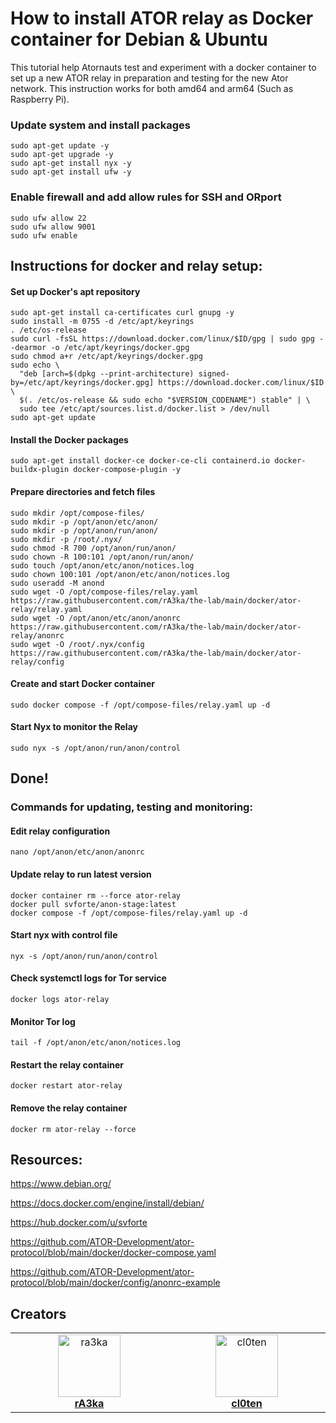 # How to install ATOR relay as Docker container for Debian & Ubuntu

This tutorial help Atornauts test and experiment with a docker container to set up a new ATOR relay in preparation and testing for the new Ator network. This instruction works for both amd64 and arm64 (Such as Raspberry Pi).


### Update system and install packages

```
sudo apt-get update -y
sudo apt-get upgrade -y
sudo apt-get install nyx -y
sudo apt-get install ufw -y
```

### Enable firewall and add allow rules for SSH and ORport

```
sudo ufw allow 22
sudo ufw allow 9001
sudo ufw enable
```

## Instructions for docker and relay setup:

#### Set up Docker's apt repository

```
sudo apt-get install ca-certificates curl gnupg -y 
sudo install -m 0755 -d /etc/apt/keyrings
. /etc/os-release
sudo curl -fsSL https://download.docker.com/linux/$ID/gpg | sudo gpg --dearmor -o /etc/apt/keyrings/docker.gpg
sudo chmod a+r /etc/apt/keyrings/docker.gpg
sudo echo \
  "deb [arch=$(dpkg --print-architecture) signed-by=/etc/apt/keyrings/docker.gpg] https://download.docker.com/linux/$ID \
  $(. /etc/os-release && sudo echo "$VERSION_CODENAME") stable" | \
  sudo tee /etc/apt/sources.list.d/docker.list > /dev/null
sudo apt-get update
```

#### Install the Docker packages

```
sudo apt-get install docker-ce docker-ce-cli containerd.io docker-buildx-plugin docker-compose-plugin -y
```

#### Prepare directories and fetch files

```
sudo mkdir /opt/compose-files/
sudo mkdir -p /opt/anon/etc/anon/
sudo mkdir -p /opt/anon/run/anon/
sudo mkdir -p /root/.nyx/
sudo chmod -R 700 /opt/anon/run/anon/
sudo chown -R 100:101 /opt/anon/run/anon/
sudo touch /opt/anon/etc/anon/notices.log
sudo chown 100:101 /opt/anon/etc/anon/notices.log
sudo useradd -M anond
sudo wget -O /opt/compose-files/relay.yaml https://raw.githubusercontent.com/rA3ka/the-lab/main/docker/ator-relay/relay.yaml
sudo wget -O /opt/anon/etc/anon/anonrc https://raw.githubusercontent.com/rA3ka/the-lab/main/docker/ator-relay/anonrc
sudo wget -O /root/.nyx/config https://raw.githubusercontent.com/rA3ka/the-lab/main/docker/ator-relay/config
```

#### Create and start Docker container

```
sudo docker compose -f /opt/compose-files/relay.yaml up -d
```

#### Start Nyx to monitor the Relay

```
sudo nyx -s /opt/anon/run/anon/control
```

## Done!

### Commands for updating, testing and monitoring:

#### Edit relay configuration

```
nano /opt/anon/etc/anon/anonrc
```

#### Update relay to run latest version

```
docker container rm --force ator-relay
docker pull svforte/anon-stage:latest
docker compose -f /opt/compose-files/relay.yaml up -d
```

#### Start nyx with control file

```
nyx -s /opt/anon/run/anon/control
```

#### Check systemctl logs for Tor service

```
docker logs ator-relay
```

#### Monitor Tor log

```
tail -f /opt/anon/etc/anon/notices.log
```

#### Restart the relay container

```
docker restart ator-relay
```

#### Remove the relay container

```
docker rm ator-relay --force
```

## Resources:

https://www.debian.org/

https://docs.docker.com/engine/install/debian/

https://hub.docker.com/u/svforte

https://github.com/ATOR-Development/ator-protocol/blob/main/docker/docker-compose.yaml

https://github.com/ATOR-Development/ator-protocol/blob/main/docker/config/anonrc-example

## Creators

<table>
  <tbody>
    <tr>
       <td align="center" valign="top" width="14.28%"><a href="https://github.com/ra3ka"><img src="https://avatars.githubusercontent.com/u/72023964?v=4" width="100px;" alt="ra3ka"/><br /><b>rA3ka</b></a><br /></td>
       <td align="center" valign="top" width="14.28%"><a href="https://github.com/cl0ten"><img src="https://avatars.githubusercontent.com/u/143603910?v=4" width="100px;" alt="cl0ten"/><br /><b>cl0ten</b></a><br /></td>
    </tr>
  </tbody>
</table>

